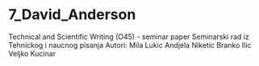 # 7_David_Anderson
Technical and Scientific Writing (O45) - seminar paper
Seminarski rad iz Tehnickog i naucnog pisanja
Autori:
Mila Lukic
Andjela Niketic
Branko Ilic
Veljko Kucinar
